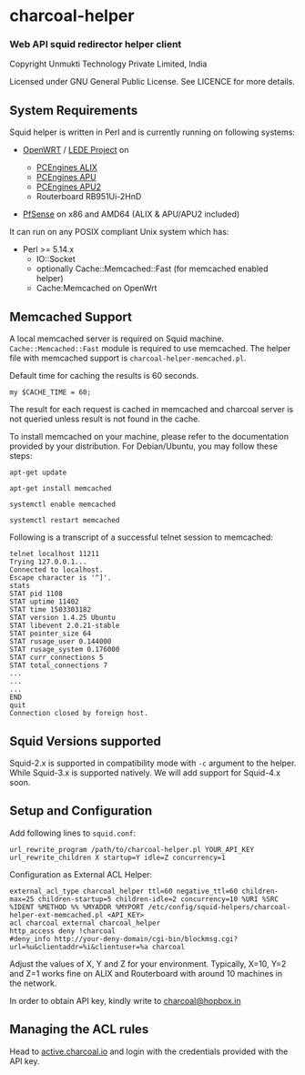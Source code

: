# charcoal-helper
### Web API squid redirector helper client

Copyright Unmukti Technology Private Limited, India

Licensed under GNU General Public License. See LICENCE for more details.

## System Requirements

Squid helper is written in Perl and is currently running on following systems:

* [OpenWRT](http://openwrt.org) / [LEDE Project](http://lede-project.org) on
    - [PCEngines ALIX](http://pcengines.ch/alix.htm)
    - [PCEngines APU](http://pcengines.ch/apu.htm)
    - [PCEngines APU2](http://pcengines.ch/apu2.htm)
    - Routerboard RB951Ui-2HnD

* [PfSense](http://pfsense.org) on x86 and AMD64 (ALIX & APU/APU2 included)

It can run on any POSIX compliant Unix system which has:

+ Perl >= 5.14.x
    - IO::Socket
    - optionally Cache::Memcached::Fast (for memcached enabled helper)
    - Cache:Memcached on OpenWrt

## Memcached Support
A local memcached server is required on Squid machine. `Cache::Memcached::Fast` module is required to use memcached. The helper file with memcached support is `charcoal-helper-memcached.pl`.

Default time for caching the results is 60 seconds.

`my $CACHE_TIME = 60;`

The result for each request is cached in memcached and charcoal server is not queried unless result is not found in the cache.

To install memcached on your machine, please refer to the documentation provided by your distribution. For Debian/Ubuntu, you may follow these steps:

`apt-get update`

`apt-get install memcached`

`systemctl enable memcached`

`systemctl restart memcached`

Following is a transcript of a successful telnet session to memcached:

```
telnet localhost 11211
Trying 127.0.0.1...
Connected to localhost.
Escape character is '^]'.
stats
STAT pid 1108
STAT uptime 11402
STAT time 1503303182
STAT version 1.4.25 Ubuntu
STAT libevent 2.0.21-stable
STAT pointer_size 64
STAT rusage_user 0.144000
STAT rusage_system 0.176000
STAT curr_connections 5
STAT total_connections 7
...
...
...
END
quit
Connection closed by foreign host.
```

## Squid Versions supported

Squid-2.x is supported in compatibility mode with `-c` argument to the helper. While Squid-3.x is supported natively.
We will add support for Squid-4.x soon.

## Setup and Configuration
Add following lines to `squid.conf`:

```
url_rewrite_program /path/to/charcoal-helper.pl YOUR_API_KEY
url_rewrite_children X startup=Y idle=Z concurrency=1
```

Configuration as External ACL Helper:

```
external_acl_type charcoal_helper ttl=60 negative_ttl=60 children-max=25 children-startup=5 children-idle=2 concurrency=10 %URI %SRC %IDENT %METHOD %% %MYADDR %MYPORT /etc/config/squid-helpers/charcoal-helper-ext-memcached.pl <API_KEY>
acl charcoal external charcoal_helper
http_access deny !charcoal
#deny_info http://your-deny-domain/cgi-bin/blockmsg.cgi?url=%u&clientaddr=%i&clientuser=%a charcoal
```

Adjust the values of X, Y and Z for your environment. Typically, X=10, Y=2 and Z=1 works fine on 
ALIX and Routerboard with around 10 machines in the network.

In order to obtain API key, kindly write to [charcoal@hopbox.in](mailto:charcoal@hopbox.in)

## Managing the ACL rules

Head to [active.charcoal.io](https://active.charcoal.io) and login with the credentials provided with the API key.
